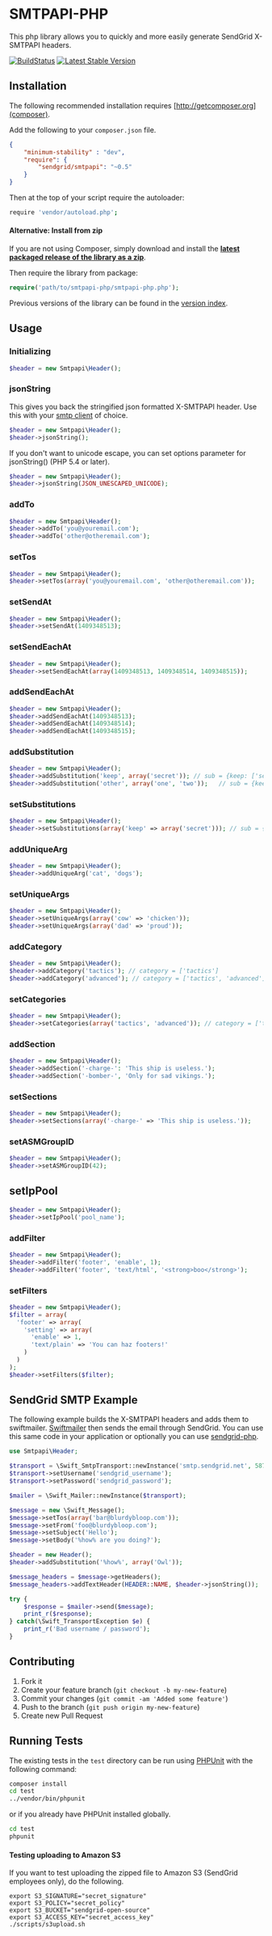 # SMTPAPI-PHP

This php library allows you to quickly and more easily generate SendGrid X-SMTPAPI headers.

[![BuildStatus](https://api.travis-ci.org/sendgrid/smtpapi-php.png?branch=master)](https://travis-ci.org/sendgrid/smtpapi-php)
[![Latest Stable Version](https://poser.pugx.org/sendgrid/smtpapi/version.png)](https://packagist.org/packages/sendgrid/smtpapi)

## Installation

The following recommended installation requires [http://getcomposer.org](composer).

Add the following to your `composer.json` file.

```json
{
    "minimum-stability" : "dev",
    "require": {
        "sendgrid/smtpapi": "~0.5"
    }
}
```

Then at the top of your script require the autoloader:

```bash
require 'vendor/autoload.php';
```

#### Alternative: Install from zip

If you are not using Composer, simply download and install the **[latest packaged release of the library as a zip](https://sendgrid-open-source.s3.amazonaws.com/smtpapi-php/smtpapi-php.zip)**.

Then require the library from package:

```php
require('path/to/smtpapi-php/smtpapi-php.php');
```

Previous versions of the library can be found in the [version index](https://sendgrid-open-source.s3.amazonaws.com/index.html).

## Usage

### Initializing

```php
$header = new Smtpapi\Header();
```

### jsonString

This gives you back the stringified json formatted X-SMTPAPI header. Use this with your [smtp client](https://github.com/andris9/simplesmtp) of choice.

```php
$header = new Smtpapi\Header();
$header->jsonString();
```

If you don't want to unicode escape, you can set options parameter for jsonString() (PHP 5.4 or later).

```php
$header = new Smtpapi\Header();
$header->jsonString(JSON_UNESCAPED_UNICODE);
```

### addTo

```php
$header = new Smtpapi\Header();
$header->addTo('you@youremail.com');
$header->addTo('other@otheremail.com');
```

### setTos

```php
$header = new Smtpapi\Header();
$header->setTos(array('you@youremail.com', 'other@otheremail.com'));
```

### setSendAt

```php
$header = new Smtpapi\Header();
$header->setSendAt(1409348513);
```

### setSendEachAt

```php
$header = new Smtpapi\Header();
$header->setSendEachAt(array(1409348513, 1409348514, 1409348515));
```

### addSendEachAt

```php
$header = new Smtpapi\Header();
$header->addSendEachAt(1409348513);
$header->addSendEachAt(1409348514);
$header->addSendEachAt(1409348515);
```

### addSubstitution

```php
$header = new Smtpapi\Header();
$header->addSubstitution('keep', array('secret')); // sub = {keep: ['secret']}
$header->addSubstitution('other', array('one', 'two'));   // sub = {keep: ['secret'], other: ['one', 'two']}
```

### setSubstitutions

```php
$header = new Smtpapi\Header();
$header->setSubstitutions(array('keep' => array('secret'))); // sub = {keep: ['secret']}
```
### addUniqueArg

```php
$header = new Smtpapi\Header();
$header->addUniqueArg('cat', 'dogs');
```

### setUniqueArgs

```php
$header = new Smtpapi\Header();
$header->setUniqueArgs(array('cow' => 'chicken'));
$header->setUniqueArgs(array('dad' => 'proud'));
```

### addCategory

```php
$header = new Smtpapi\Header();
$header->addCategory('tactics'); // category = ['tactics']
$header->addCategory('advanced'); // category = ['tactics', 'advanced']
```

### setCategories

```php
$header = new Smtpapi\Header();
$header->setCategories(array('tactics', 'advanced')); // category = ['tactics', 'advanced']
```

### addSection

```php
$header = new Smtpapi\Header();
$header->addSection('-charge-': 'This ship is useless.');
$header->addSection('-bomber-', 'Only for sad vikings.');
```

### setSections

```php
$header = new Smtpapi\Header();
$header->setSections(array('-charge-' => 'This ship is useless.'));
```

### setASMGroupID

```php
$header = new Smtpapi\Header();
$header->setASMGroupID(42);
```

## setIpPool

```php
$header = new Smtpapi\Header();
$header->setIpPool('pool_name');
```

### addFilter

```php
$header = new Smtpapi\Header();
$header->addFilter('footer', 'enable', 1);
$header->addFilter('footer', 'text/html', '<strong>boo</strong>');
```

### setFilters

```php
$header = new Smtpapi\Header();
$filter = array(
  'footer' => array(
    'setting' => array(
      'enable' => 1,
      'text/plain' => 'You can haz footers!'
    )
  )
);
$header->setFilters($filter);
```

## SendGrid SMTP Example

The following example builds the X-SMTPAPI headers and adds them to swiftmailer. [Swiftmailer](http://swiftmailer.org/) then sends the email through SendGrid. You can use this same code in your application or optionally you can use [sendgrid-php](http://github.com/sendgrid/sendgrid-php).

```php
use Smtpapi\Header;

$transport = \Swift_SmtpTransport::newInstance('smtp.sendgrid.net', 587);
$transport->setUsername('sendgrid_username');
$transport->setPassword('sendgrid_password');

$mailer = \Swift_Mailer::newInstance($transport);

$message = new \Swift_Message();
$message->setTos(array('bar@blurdybloop.com'));
$message->setFrom('foo@blurdybloop.com');
$message->setSubject('Hello');
$message->setBody('%how% are you doing?');

$header = new Header();
$header->addSubstitution('%how%', array('Owl'));

$message_headers = $message->getHeaders();
$message_headers->addTextHeader(HEADER::NAME, $header->jsonString());

try {
    $response = $mailer->send($message);
    print_r($response);
} catch(\Swift_TransportException $e) {
    print_r('Bad username / password');
}
```

## Contributing

1. Fork it
2. Create your feature branch (`git checkout -b my-new-feature`)
3. Commit your changes (`git commit -am 'Added some feature'`)
4. Push to the branch (`git push origin my-new-feature`)
5. Create new Pull Request

## Running Tests

The existing tests in the `test` directory can be run using [PHPUnit](https://github.com/sebastianbergmann/phpunit/) with the following command:

```bash
composer install
cd test
../vendor/bin/phpunit
```

or if you already have PHPUnit installed globally.

```bash
cd test
phpunit
```

#### Testing uploading to Amazon S3

If you want to test uploading the zipped file to Amazon S3 (SendGrid employees only), do the following.

```
export S3_SIGNATURE="secret_signature"
export S3_POLICY="secret_policy"
export S3_BUCKET="sendgrid-open-source"
export S3_ACCESS_KEY="secret_access_key"
./scripts/s3upload.sh
```
